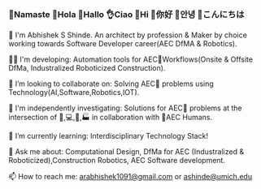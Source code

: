### 🙏Namaste  👋Hola   👋Hallo  👌Ciao  👋Hi  👋你好  👋안녕  👋こんにちは



👨 I'm Abhishek S Shinde. An architect by profession & Maker by choice working towards Software Developer career(AEC DfMA & Robotics).

👨‍💻 I'm developing: Automation tools for AEC🚧Workflows(Onsite & Offsite DfMa, Industralized Roboticized Construction). 

👯 I’m looking to collaborate on: Solving AEC🚧 problems using Technology(AI,Software,Robotics,IOT).

🔭 I'm independently investigating:  Solutions for AEC🚧 problems at the intersection of 🦾,💻,🤖,🏭 in collaboration with 👷AEC Humans.

🌱 I’m currently learning: Interdisciplinary Technology Stack!

💬 Ask me about: Computational Design, DfMa for AEC (Industralized & Roboticized),Construction Robotics, AEC Software development.

📫 How to reach me: arabhishek1091@gmail.com or ashinde@umich.edu



<!--
COMMENTED OUT README HERE v
**InquisitiveAS/InquisitiveAS** is a ✨ _special_ ✨ repository because its `README.md` (this file) appears on your GitHub profile.

Here are some ideas to get you started:

- 🔭 I’m currently working on ...
- 🌱 I’m currently learning ...
- 👯 I’m looking to collaborate on ...
- 🤔 I’m looking for help with ...
- 💬 Ask me about ...
- 📫 How to reach me: ...
- 😄 Pronouns: ...
- ⚡ Fun fact: ...
- ⚡ Passion: Digital & Robotic Fabrication,Computational Design for CAD Modeling,Data Science,Machine Learning & Deep Learning Techniques, Optimization,Perception & Sensing,Computer Vision,Robotics Engineering,Human Robot Interaction(HRI), Autonomous Robots ,Construction Robotics.

- 🔬 Specializing: Check this space out(More to come!)
-->
